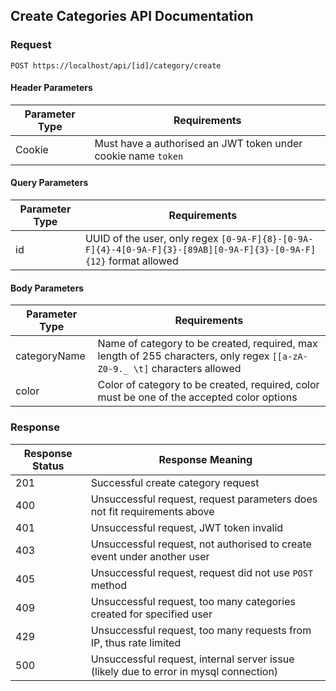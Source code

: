## Create Categories API Documentation

### Request

`POST https://localhost/api/[id]/category/create`

#### Header Parameters

| Parameter Type | Requirements |
|----------------|--------------|
| Cookie | Must have a authorised an JWT token under cookie name `token` |

#### Query Parameters

| Parameter Type | Requirements |
|----------------|--------------|
| id | UUID of the user, only regex `[0-9A-F]{8}-[0-9A-F]{4}-4[0-9A-F]{3}-[89AB][0-9A-F]{3}-[0-9A-F]{12}` format allowed |

#### Body Parameters

| Parameter Type | Requirements |
|----------------|--------------|
| categoryName | Name of category to be created, required, max length of 255 characters, only regex `[[a-zA-Z0-9._ \t]` characters allowed |
| color | Color of category to be created, required, color must be one of the accepted color options |

### Response

| Response Status | Response Meaning |
|-|-|
| 201 | Successful create category request |
| 400 | Unsuccessful request, request parameters does not fit requirements above |
| 401 | Unsuccessful request, JWT token invalid |
| 403 | Unsuccessful request, not authorised to create event under another user |
| 405 | Unsuccessful request, request did not use `POST` method |
| 409 | Unsuccessful request, too many categories created for specified user |
| 429 | Unsuccessful request, too many requests from IP, thus rate limited |
| 500 | Unsuccessful request, internal server issue (likely due to error in mysql connection) |